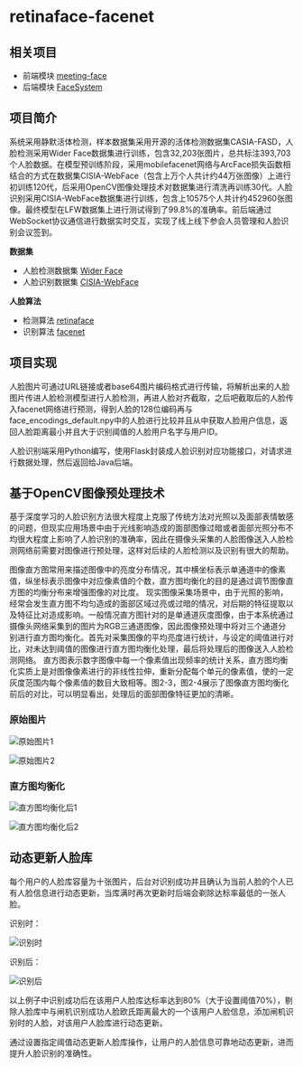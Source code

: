 # retinaface-facenet

## 相关项目

- 前端模块  [meeting-face](https://github.com/saiGou-14H/meeting-face)
- 后端模块  [FaceSystem](https://github.com/saiGou-14H/FaceSystem)

## 项目简介

系统采用静默活体检测，样本数据集采用开源的活体检测数据集CASIA-FASD，人脸检测采用Wider Face数据集进行训练，包含32,203张图片，总共标注393,703个人脸数据。在模型预训练阶段，采用mobilefacenet网络与ArcFace损失函数相结合的方式在数据集CISIA-WebFace（包含上万个人共计约44万张图像）上进行初训练120代，后采用OpenCV图像处理技术对数据集进行清洗再训练30代。人脸识别采用CISIA-WebFace数据集进行训练，包含上10575个人共计约452960张图像。最终模型在LFW数据集上进行测试得到了99.8%的准确率。前后端通过WebSocket协议通信进行数据实时交互，实现了线上线下参会人员管理和人脸识别会议签到。

**数据集**

- 人脸检测数据集 [Wider Face](http://mmlab.ie.cuhk.edu.hk/projects/WIDERFace/WiderFace_Results.html)
- 人脸识别数据集 [CISIA-WebFace](https://pan.baidu.com/s/1SV-4eS74i7oGlpZ1C-ozIw?pwd=8888)

**人脸算法**

- 检测算法 [retinaface](https://github.com/serengil/retinaface)
- 识别算法 [facenet](https://github.com/davidsandberg/facenet)

## 项目实现

人脸图片可通过URL链接或者base64图片编码格式进行传输，将解析出来的人脸图片传进人脸检测模型进行人脸检测，再进人脸对齐截取，之后吧截取后的人脸传入facenet网络进行预测，得到人脸的128位编码再与face_encodings_default.npy中的人脸进行比较并且从中获取人脸用户信息，返回人脸距离最小并且大于识别阈值的人脸用户名字与用户ID。

人脸识别端采用Python编写，使用Flask封装成人脸识别对应功能接口，对请求进行数据处理，然后返回给Java后端。

## 基于OpenCV图像预处理技术

基于深度学习的人脸识别方法很大程度上克服了传统方法对光照以及面部表情敏感的问题，但现实应用场景中由于光线影响造成的面部图像过暗或者面部光照分布不均很大程度上影响了人脸识别的准确率，因此在摄像头采集的人脸图像送入人脸检测网络前需要对图像进行预处理，这样对后续的人脸检测以及识别有很大的帮助。

图像直方图常用来描述图像中的亮度分布情况，其中横坐标表示单通道中的像素值，纵坐标表示图像中对应像素值的个数，直方图均衡化的目的是通过调节图像直方图的均衡分布来增强图像的对比度。 现实图像采集场景中，由于光照的影响，经常会发生直方图不均匀造成的面部区域过亮或过暗的情况，对后期的特征提取以及特征比对造成影响。一般情况直方图针对的是单通道灰度图像，由于本系统通过摄像头网络采集到的图片为RGB三通道图像，因此图像预处理中将对三个通道分别进行直方图均衡化。首先对采集图像的平均亮度进行统计，与设定的阈值进行对比，对未达到阈值的图像进行直方图均衡化处理，最后将处理后的图像送入人脸检测网络。 直方图表示数字图像中每一个像素值出现频率的统计关系，直方图均衡化实质上是对图像像素进行的非线性拉伸，重新分配每个单元的像素值，使的一定灰度范围内每个像素值的数目大致相等。图2-3，图2-4展示了图像直方图均衡化前后的对比，可以明显看出，处理后的面部图像特征更加的清晰。

### 原始图片

![原始图片1](https://github.com/saiGou-14H/save-image/blob/main/%E4%BA%BA%E8%84%B8%E8%AF%86%E5%88%AB%E4%BC%9A%E8%AE%AE%E7%AD%BE%E5%88%B0%E7%B3%BB%E7%BB%9F/%E4%BA%BA%E8%84%B8%E8%AF%86%E5%88%AB%E6%A8%A1%E5%9D%97/%E5%8E%9F%E5%A7%8B%E6%9A%97%E5%9B%BE.png)

![原始图片2](https://github.com/saiGou-14H/save-image/blob/main/%E4%BA%BA%E8%84%B8%E8%AF%86%E5%88%AB%E4%BC%9A%E8%AE%AE%E7%AD%BE%E5%88%B0%E7%B3%BB%E7%BB%9F/%E4%BA%BA%E8%84%B8%E8%AF%86%E5%88%AB%E6%A8%A1%E5%9D%97/%E5%8E%9F%E5%A7%8B%E5%9B%BE%E7%89%87%E8%BF%87%E6%9B%9D.png)

### 直方图均衡化

![直方图均衡化后1](https://github.com/saiGou-14H/save-image/blob/main/%E4%BA%BA%E8%84%B8%E8%AF%86%E5%88%AB%E4%BC%9A%E8%AE%AE%E7%AD%BE%E5%88%B0%E7%B3%BB%E7%BB%9F/%E4%BA%BA%E8%84%B8%E8%AF%86%E5%88%AB%E6%A8%A1%E5%9D%97/%E5%8E%9F%E5%A7%8B%E6%9A%97%E5%9B%BE%E7%9B%B4%E6%96%B9%E5%9B%BE%E5%9D%87%E8%A1%A1%E5%8C%96%E5%90%8E.png)

![直方图均衡化后2](https://github.com/saiGou-14H/save-image/blob/main/%E4%BA%BA%E8%84%B8%E8%AF%86%E5%88%AB%E4%BC%9A%E8%AE%AE%E7%AD%BE%E5%88%B0%E7%B3%BB%E7%BB%9F/%E4%BA%BA%E8%84%B8%E8%AF%86%E5%88%AB%E6%A8%A1%E5%9D%97/%E5%8E%9F%E5%A7%8B%E5%9B%BE%E7%89%87%E8%BF%87%E6%9B%9D%E7%9B%B4%E6%96%B9%E5%9B%BE%E5%9D%87%E8%A1%A1%E5%8C%96%E5%A4%84%E7%90%86%E5%90%8E.png)

## 动态更新人脸库

每个用户的人脸库容量为十张图片，后台对识别成功并且确认为当前人脸的个人已有人脸信息进行动态更新，当库满时再次更新时后端会剃除达标率最低的一张人脸。

识别时：

![识别时](https://github.com/saiGou-14H/save-image/blob/main/%E4%BA%BA%E8%84%B8%E8%AF%86%E5%88%AB%E4%BC%9A%E8%AE%AE%E7%AD%BE%E5%88%B0%E7%B3%BB%E7%BB%9F/%E4%BA%BA%E8%84%B8%E8%AF%86%E5%88%AB%E6%A8%A1%E5%9D%97/%E4%BA%BA%E8%84%B8%E5%BA%93%E5%8A%A8%E6%80%81%E6%9B%B4%E6%96%B01.png)

识别后：

![识别后](https://github.com/saiGou-14H/save-image/blob/main/%E4%BA%BA%E8%84%B8%E8%AF%86%E5%88%AB%E4%BC%9A%E8%AE%AE%E7%AD%BE%E5%88%B0%E7%B3%BB%E7%BB%9F/%E4%BA%BA%E8%84%B8%E8%AF%86%E5%88%AB%E6%A8%A1%E5%9D%97/%E4%BA%BA%E8%84%B8%E5%BA%93%E5%8A%A8%E6%80%81%E6%9B%B4%E6%96%B02.png)

以上例子中识别成功后在该用户人脸库达标率达到80%（大于设置阈值70%），剔除人脸库中与闸机识别成功人脸欧氏距离最大的一个该用户人脸信息，添加闸机识别时的人脸，对该用户人脸库进行动态更新。

通过设置指定阈值动态更新人脸库操作，让用户的人脸信息可靠地动态更新，进而提升人脸识别的准确性。